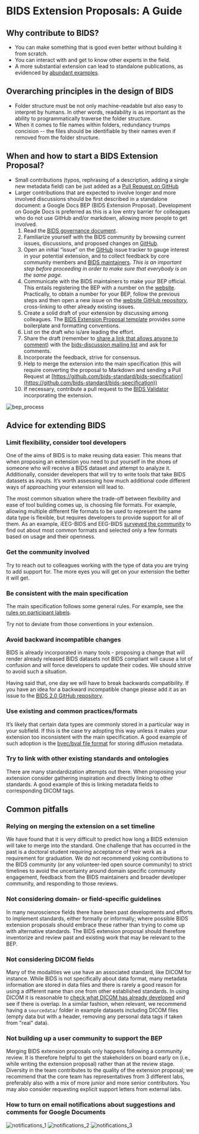 # BIDS Extension Proposals: A Guide

## Why contribute to BIDS?

- You can make something that is good even better without building it from
  scratch.
- You can interact with and get to know other experts in the field.
- A more substantial extension can lead to standalone publications, as evidenced
  by [abundant examples](https://bids-specification.readthedocs.io/en/latest/introduction.html#citing-bids).
## Overarching principles in the design of BIDS

- Folder structure must be not only machine-readable but also easy to interpret
  by humans. In other words, readability is as important as the ability to
  programmatically traverse the folder structure.
- When it comes to file names within folders, redundancy trumps concision -- the
  files should be identifiable by their names even if removed from the folder
  structure.

## When and how to start a BIDS Extension Proposal?

- Small contributions (typos, rephrasing of a description, adding a single new
  metadata field) can be just added as a
  [Pull Request on GitHub](https://github.com/bids-standard/bids-specification)
- Larger contributions that are expected to involve longer and more involved
  discussions should be first described in a standalone document: a Google Docs
  BEP (BIDS Extension Proposal). Development on Google Docs is preferred as this
  is a low entry barrier for colleagues who do not use GitHub and/or markdown,
  allowing more people to get involved.
  1. Read the
     [BIDS governance document](https://bids.neuroimaging.io/governance.html).
  2. Familiarize yourself with the BIDS community by browsing current issues,
     discussions, and proposed changes on
     [GitHub](https://github.com/bids-standard/bids-specification/).
  3. Open an initial “issue” on the
     [GitHub](https://github.com/bids-standard/bids-specification/) issue
     tracker to gauge interest in your potential extension, and to collect
     feedback by core community members and
     [BIDS maintainers](https://github.com/bids-standard/bids-specification/blob/master/DECISION-MAKING.md#maintainers-group).
     _This is an important step before proceeding in order to make sure that
     everybody is on the same page._
  4. Communicate with the BIDS maintainers to make your BEP official. This
     entails registering the BEP with a number on the
     [website](https://bids.neuroimaging.io/get_involved.html)_._ Practically,
     to obtain a number for your BEP, follow the previous steps and then open a
     new issue on the
     [website GitHub repository](https://github.com/bids-standard/bids-website/),
     cross-linking to other already existing issues.
  5. Create a solid draft of your extension by discussing among colleagues. The
     [BIDS Extension Proposal template](https://docs.google.com/document/d/1W7--Mf3gCCb1mVfhsoRJCAKFhmf2umG1PFkyZ1jEgMw/edit#)
     provides some boilerplate and formatting conventions.
  6. List on the draft who is/are leading the effort.
  7. Share the draft (remember to
     [share a link that allows anyone to comment](https://support.google.com/docs/answer/2494822?co=GENIE.Platform%3DDesktop&hl=en))
     with the
     [bids-discussion mailing list](https://groups.google.com/forum/#!forum/bids-discussion)
     and ask for comments.
  8. Incorporate the feedback, strive for consensus.
  9. Help to merge the extension into the main specification (this will require
     converting the proposal to Markdown and sending a Pull Request at
     [https://github.com/bids-standard/bids-specification](https://github.com/bids-standard/bids-specification))
  10. If necessary, contribute a pull request to the
      [BIDS Validator](https://github.com/bids-standard/bids-validator)
      incorporating the extension.

![bep_process](assets/img/bep_process.png)

## Advice for extending BIDS

### Limit flexibility, consider tool developers

One of the aims of BIDS is to make reusing data easier. This means that when
proposing an extension you need to put yourself in the shoes of someone who will
receive a BIDS dataset and attempt to analyze it. Additionally, consider
developers that will try to write tools that take BIDS datasets as inputs. It’s
worth assessing how much additional code different ways of approaching your
extension will lead to.

The most common situation where the trade-off between flexibility and ease of
tool building comes up, is choosing file formats. For example, allowing multiple
different file formats to be used to represent the same data type is flexible,
but requires developers to provide support for all of them. As an example,
iEEG-BIDS and EEG-BIDS
[surveyed the community](https://bids.berkeley.edu/news/bids-megeegieeg-data-format-survey)
to find out about most common formats and selected only a few formats based on
usage and their openness.

### Get the community involved

Try to reach out to colleagues working with the type of data you are trying to
add support for. The more eyes you will get on your extension the better it will
get.

### Be consistent with the main specification

The main specification follows some general rules. For example, see the
[rules on participant labels](https://bids-specification.readthedocs.io/en/stable/02-common-principles.html#participant-names-and-other-labels).

Try not to deviate from those conventions in your extension.

### Avoid backward incompatible changes

BIDS is already incorporated in many tools - proposing a change that will render
already released BIDS datasets not BIDS compliant will cause a lot of confusion
and will force developers to update their codes. We should strive to avoid such
a situation.

Having said that, one day we will have to break backwards compatibility. If you
have an idea for a backward incompatible change please add it as an issue to the
[BIDS 2.0 GitHub repository](https://github.com/bids-standard/bids-2-devel).

### Use existing and common practices/formats

It’s likely that certain data types are commonly stored in a particular way in
your subfield. If this is the case try adopting this way unless it makes your
extension too inconsistent with the main specification. A good example of such
adoption is the
[bvec/bval file format](https://bids-specification.readthedocs.io/en/stable/04-modality-specific-files/01-magnetic-resonance-imaging-data.html#required-gradient-orientation-information)
for storing diffusion metadata.

### Try to link with other existing standards and ontologies

There are many standardization attempts out there. When proposing your extension
consider gathering inspiration and directly linking to other standards. A good
example of this is linking metadata fields to corresponding DICOM tags.

## Common pitfalls

### Relying on merging the extension on a set timeline

We have found that it is very difficult to predict how long a BIDS extension
will take to merge into the standard. One challenge that has occurred in the
past is a doctoral student requiring acceptance of their work as a requirement
for graduation. We do not recommend yoking contributions to the BIDS community
(or any volunteer-led open source community) to strict timelines to avoid the
uncertainty around domain specific community engagement, feedback from the BIDS
maintainers and broader developer community, and responding to those reviews.

### Not considering domain- or field-specific guidelines

In many neuroscience fields there have been past developments and efforts to
implement standards, either formally or informally; where possible BIDS
extension proposals should embrace these rather than trying to come up with
alternative standards. The BIDS extension proposal should therefore inventorize
and review past and existing work that may be relevant to the BEP.

### Not considering DICOM fields

Many of the modalities we use have an associated standard, like DICOM for instance. While BIDS is not specifically about data format, many metadata information are stored in data files and there is rarely a good reason for using a different name than one from other established standards. In using DICOM it is reasonable to [check what DICOM has already developed](https://www.dicomstandard.org/) and see if there is overlap. In a similar fashion, when relevant, we recommend having a `sourcedata/` folder in example datasets including DICOM files (empty data but with a header, removing any personal data tags if taken from "real" data).

### Not building up a user community to support the BEP

Merging BIDS extension proposals only happens following a community review. It
is therefore helpful to get the stakeholders on board early on (i.e., while
writing the extension proposal) rather than at the review stage. Diversity in
the team contributes to the quality of the extension proposal; we recommend that
the core team has representatives from 3 different labs, preferably also with a
mix of more junior and more senior contributors. You may also consider
requesting explicit support letters from external labs.

### How to turn on email notifications about suggestions and comments for Google Documents

![notifications_1](assets/img/notifications_1.png)
![notifications_2](assets/img/notifications_2.png)
![notifications_3](assets/img/notifications_3.png)
